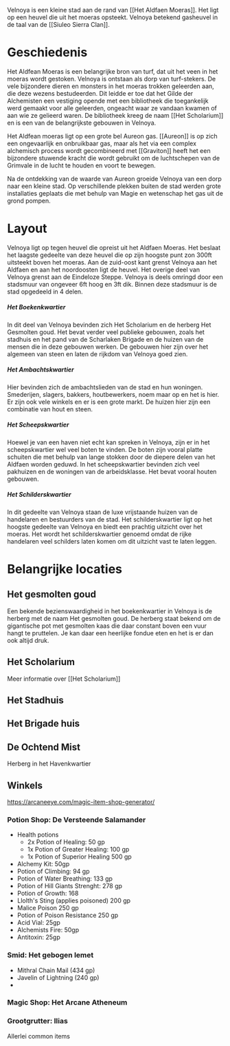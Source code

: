 Velnoya is een kleine stad aan de rand van [[Het Aldfaen Moeras]]. Het ligt op een heuvel die uit het moeras opsteekt. Velnoya betekend gasheuvel in de taal van de [[Siuleo Sierra Clan]].

# Geschiedenis
Het Aldfean Moeras is een belangrijke bron van turf, dat uit het veen in het moeras wordt gestoken. Velnoya is ontstaan als dorp van turf-stekers. 
De vele bijzondere dieren en monsters in het moeras trokken geleerden aan, die deze wezens bestudeerden. Dit leidde er toe dat het Gilde der Alchemisten een vestiging opende met een bibliotheek die toegankelijk werd gemaakt voor alle geleerden, ongeacht waar ze vandaan kwamen of aan wie ze gelieerd waren. De bibliotheek kreeg de naam [[Het Scholarium]] en is een van de belangrijkste gebouwen in Velnoya. 

Het Aldfean moeras ligt op een grote bel Aureon gas. [[Aureon]] is op zich een ongevaarlijk en onbruikbaar gas, maar als het via een complex alchemisch process wordt gecombineerd met [[Graviton]] heeft het een bijzondere stuwende kracht die wordt gebruikt om de luchtschepen van de Grimvale in de lucht te houden en voort te bewegen.

Na de ontdekking van de waarde van Aureon groeide Velnoya van een dorp naar een kleine stad. Op verschillende plekken buiten de stad werden grote installaties geplaats die met behulp van Magie en wetenschap het gas uit de grond pompen. 

# Layout
Velnoya ligt op tegen heuvel die opreist uit het Aldfaen Moeras. Het beslaat het laagste gedeelte van deze heuvel die op zijn hoogste punt zon 300ft uitsteekt boven het moeras. Aan de zuid-oost kant grenst Velnoya aan het Aldfaen en aan het noordoosten ligt de heuvel. Het overige deel van Velnoya grenst aan de Eindeloze Steppe. Velnoya is deels omringd door een stadsmuur van ongeveer 6ft hoog en 3ft dik. Binnen deze stadsmuur is de stad opgedeeld in 4 delen.
##### Het Boekenkwartier
In dit deel van Velnoya bevinden zich Het Scholarium en de herberg Het Gesmolten goud. Het bevat verder veel publieke gebouwen, zoals het stadhuis en het pand van de Scharlaken Brigade en de huizen van de mensen die in deze gebouwen werken. De gebouwen hier zijn over het algemeen van steen en laten de rijkdom van Velnoya goed zien.
##### Het Ambachtskwartier
Hier bevinden zich de ambachtslieden van de stad en hun woningen. Smederijen, slagers, bakkers, houtbewerkers, noem maar op en het is hier. Er zijn ook vele winkels en er is een grote markt. De huizen hier zijn een combinatie van hout en steen.
##### Het Scheepskwartier
Hoewel je van een haven niet echt kan spreken in Velnoya, zijn er in het scheepskwartier wel veel boten te vinden. De boten zijn vooral platte schuiten die met behulp van lange stokken door de diepere delen van het Aldfaen worden geduwd. In het scheepskwartier bevinden zich veel pakhuizen en de woningen van de arbeidsklasse. Het bevat vooral houten gebouwen.
##### Het Schilderskwartier
In dit gedeelte van Velnoya staan de luxe vrijstaande huizen van de handelaren en bestuurders van de stad. Het schilderskwartier ligt op het hoogste gedeelte van Velnoya en biedt een prachtig uitzicht over het moeras. Het wordt het schilderskwartier genoemd omdat de rijke handelaren veel schilders laten komen om dit uitzicht vast te laten leggen.


# Belangrijke locaties

## Het gesmolten goud
Een bekende bezienswaardigheid in het boekenkwartier in Velnoya is de herberg met de naam Het gesmolten goud. De herberg staat bekend om de gigantische pot met gesmolten kaas die daar constant boven een vuur hangt te pruttelen. Je kan daar een heerlijke fondue eten en het is er dan ook altijd druk.

## Het Scholarium
Meer informatie over [[Het Scholarium]] 

## Het Stadhuis


## Het Brigade huis



## De Ochtend Mist
Herberg in het Havenkwartier

## Winkels
https://arcaneeye.com/magic-item-shop-generator/

### Potion Shop: De Versteende Salamander
- Health potions
	- 2x Potion of Healing: 50 gp
	- 1x Potion of Greater Healing: 100 gp
	- 1x Potion of Superior Healing 500 gp
- Alchemy Kit: 50gp
- Potion of Climbing: 94 gp
- Potion of Water Breathing: 133 gp
- Potion of Hill Giants Strenght: 278 gp
- Potion of Growth: 168
- Llolth's Sting (applies poisoned) 200 gp
- Malice Poison 250 gp
- Potion of Poison Resistance 250 gp
- Acid Vial: 25gp
- Alchemists Fire: 50gp
- Antitoxin: 25gp

### Smid: Het gebogen lemet
- Mithral Chain Mail (434 gp)
- Javelin of Lightning (240 gp)
- 

### Magic Shop: Het Arcane Atheneum

### Grootgrutter: Ilias
Allerlei common items
